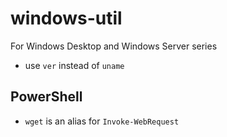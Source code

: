 # windows-util

For Windows Desktop and Windows Server series

- use `ver` instead of `uname`
## PowerShell
- `wget` is an alias for `Invoke-WebRequest`
